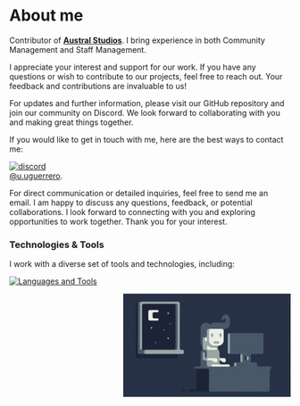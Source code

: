 # About me

Contributor of [**Austral Studios**](https://discord.gg/PrZa4FhDXp). I bring experience in both Community Management and Staff Management. 


I appreciate your interest and support for our work. If you have any questions or wish to contribute to our projects, feel free to reach out. Your feedback and contributions are invaluable to us!


For updates and further information, please visit our GitHub repository and join our community on Discord. We look forward to collaborating with you and making great things together.


If you would like to get in touch with me, here are the best ways to contact me:


[![discord](https://skillicons.dev/icons?i=discord)](https://github.com/Alejandr0sUxl/Alejandr0sUxl)  
 [@u.uguerrero](discord.gg/@u.uguerrero).

For direct communication or detailed inquiries, feel free to send me an email. I am happy to discuss any questions, feedback, or potential collaborations.
I look forward to connecting with you and exploring opportunities to work together. Thank you for your interest.
### Technologies & Tools

I work with a diverse set of tools and technologies, including:

[![Languages and Tools](https://skillicons.dev/icons?i=java,idea,kotlin,maven)](https://github.com/Alejandr0sUxl/Alejandr0sUxl)

<img alt="Night Coding" src="https://raw.githubusercontent.com/AVS1508/AVS1508/master/assets/Night-Coding.gif" align="right"/>
